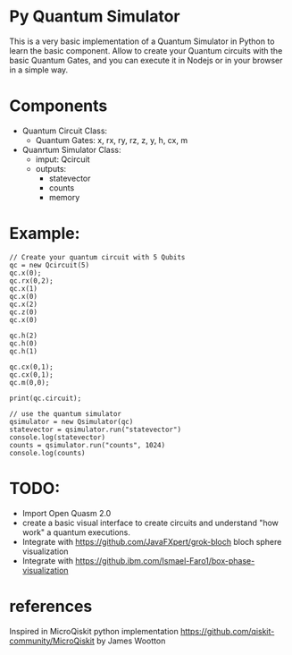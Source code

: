 # Py Quantum Simulator 

This is a very basic implementation of a Quantum Simulator in Python to learn the basic component.
Allow to create your Quantum circuits with the basic Quantum Gates, and you can execute it in Nodejs or in your browser in a simple way.

# Components
- Quantum Circuit Class:
    - Quantum Gates: x, rx, ry, rz, z, y, h, cx, m
- Quanrtum Simulator Class: 
    - imput: Qcircuit
    - outputs: 
        - statevector
        - counts
        - memory

# Example:
    // Create your quantum circuit with 5 Qubits
    qc = new Qcircuit(5)
    qc.x(0);
    qc.rx(0,2);
    qc.x(1)
    qc.x(0)
    qc.x(2)
    qc.z(0)
    qc.x(0)
    
    qc.h(2)
    qc.h(0)
    qc.h(1)
    
    qc.cx(0,1);
    qc.cx(0,1);
    qc.m(0,0);
    
    print(qc.circuit);
    
    // use the quantum simulator
    qsimulator = new Qsimulator(qc)
    statevector = qsimulator.run("statevector")
    console.log(statevector)
    counts = qsimulator.run("counts", 1024)
    console.log(counts)


# TODO:
- Import Open Quasm 2.0
- create a basic visual interface to create circuits and understand "how work" a quantum executions.
- Integrate with https://github.com/JavaFXpert/grok-bloch bloch sphere visualization
- Integrate with https://github.ibm.com/Ismael-Faro1/box-phase-visualization

# references
Inspired in MicroQiskit python implementation https://github.com/qiskit-community/MicroQiskit by James Wootton